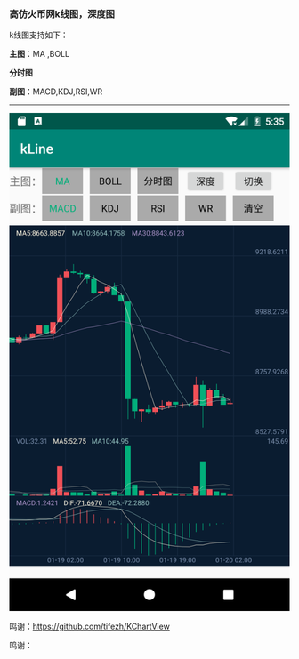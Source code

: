 ### 高仿火币网k线图，深度图

k线图支持如下：

**主图**：MA ,BOLL

**分时图**

**副图**：MACD,KDJ,RSI,WR

------
![image](https://github.com/runfengai/kLine/blob/master/files/sample.png)


鸣谢：https://github.com/tifezh/KChartView









鸣谢：